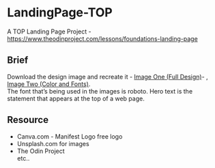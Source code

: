# LandingPage-TOP
A TOP Landing Page Project - https://www.theodinproject.com/lessons/foundations-landing-page


## Brief
Download the design image and recreate it - [Image One (Full Design)](https://cdn.statically.io/gh/TheOdinProject/curriculum/81a5d553f4073e593d23a6ab00d50eef8620796d/foundations/html_css/project/imgs/01.png)- , [Image Two (Color and Fonts)](https://cdn.statically.io/gh/TheOdinProject/curriculum/81a5d553f4073e593d23a6ab00d50eef8620796d/foundations/html_css/project/imgs/02.png). <br>
The font that’s being used in the images is roboto.
Hero text is the statement that appears at the top of a web page.


## Resource
- Canva.com - Manifest Logo free logo
- Unsplash.com for images 
- The Odin Project <br> etc..

